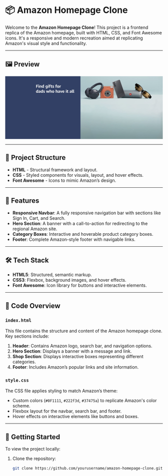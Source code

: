 # 📦 Amazon Homepage Clone

Welcome to the **Amazon Homepage Clone**! This project is a frontend replica of the Amazon homepage, built with HTML, CSS, and Font Awesome icons. It's a responsive and modern recreation aimed at replicating Amazon's visual style and functionality.

---

## 🖼️ Preview

![Homepage Preview](hero_image.jpg) <!-- Replace with your screenshot image file path -->

---

## 🧩 Project Structure

- **HTML** - Structural framework and layout.
- **CSS** - Styled components for visuals, layout, and hover effects.
- **Font Awesome** - Icons to mimic Amazon’s design.

---

## 📌 Features

- **Responsive Navbar**: A fully responsive navigation bar with sections like Sign In, Cart, and Search.
- **Hero Section**: A banner with a call-to-action for redirecting to the regional Amazon site.
- **Category Boxes**: Interactive and hoverable product category boxes.
- **Footer**: Complete Amazon-style footer with navigable links.

---

## 🛠️ Tech Stack

- **HTML5**: Structured, semantic markup.
- **CSS3**: Flexbox, background images, and hover effects.
- **Font Awesome**: Icon library for buttons and interactive elements.

---

## 📄 Code Overview

### `index.html`

This file contains the structure and content of the Amazon homepage clone. Key sections include:

1. **Header**: Contains Amazon logo, search bar, and navigation options.
2. **Hero Section**: Displays a banner with a message and link.
3. **Shop Section**: Displays interactive boxes representing different categories.
4. **Footer**: Includes Amazon’s popular links and site information.

### `style.css`

The CSS file applies styling to match Amazon’s theme:
- Custom colors (`#0F1111`, `#222f3d`, `#37475a`) to replicate Amazon's color scheme.
- Flexbox layout for the navbar, search bar, and footer.
- Hover effects on interactive elements like buttons and boxes.

---

## 🌌 Getting Started

To view the project locally:
1. Clone the repository:
   ```bash
   git clone https://github.com/yourusername/amazon-homepage-clone.git
